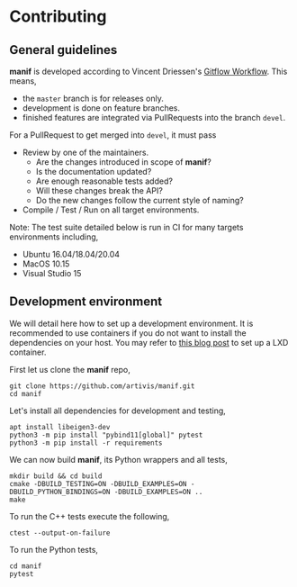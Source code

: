 # Contributing

## General guidelines

**manif** is developed according to Vincent Driessen's [Gitflow Workflow][git-workflow].
This means,

- the `master` branch is for releases only.
- development is done on feature branches.
- finished features are integrated via PullRequests into the branch `devel`.

For a PullRequest to get merged into `devel`, it must pass

- Review by one of the maintainers.
  - Are the changes introduced in scope of **manif**?
  - Is the documentation updated?
  - Are enough reasonable tests added?
  - Will these changes break the API?
  - Do the new changes follow the current style of naming?
- Compile / Test / Run on all target environments.

Note: The test suite detailed below is run in CI for many targets environments including,

- Ubuntu 16.04/18.04/20.04
- MacOS 10.15
- Visual Studio 15

## Development environment

We will detail here how to set up a development environment.
It is recommended to use containers if you do not want to install the dependencies on your host.
You may refer to [this blog post](lxd-post) to set up a LXD container.

First let us clone the **manif** repo,

```terminal
git clone https://github.com/artivis/manif.git
cd manif
```

Let's install all dependencies for development and testing,

```terminal
apt install libeigen3-dev
python3 -m pip install "pybind11[global]" pytest
python3 -m pip install -r requirements
```

We can now build **manif**, its Python wrappers and all tests,

```terminal
mkdir build && cd build
cmake -DBUILD_TESTING=ON -DBUILD_EXAMPLES=ON -DBUILD_PYTHON_BINDINGS=ON -DBUILD_EXAMPLES=ON ..
make
```

To run the C++ tests execute the following,

```terminal
ctest --output-on-failure
```

To run the Python tests,

```terminal
cd manif
pytest
```

[//]: # (URLs)

[git-workflow]: http://nvie.com/posts/a-successful-git-branching-model
[lxd-post]: https://artivis.github.io/post/2020/lxc